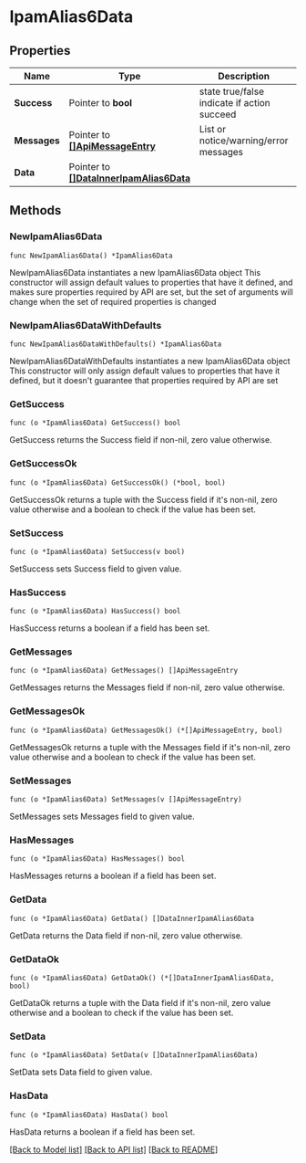 # IpamAlias6Data

## Properties

Name | Type | Description | Notes
------------ | ------------- | ------------- | -------------
**Success** | Pointer to **bool** | state true/false indicate if action succeed | [optional] 
**Messages** | Pointer to [**[]ApiMessageEntry**](ApiMessageEntry.md) | List or notice/warning/error messages | [optional] 
**Data** | Pointer to [**[]DataInnerIpamAlias6Data**](DataInnerIpamAlias6Data.md) |  | [optional] 

## Methods

### NewIpamAlias6Data

`func NewIpamAlias6Data() *IpamAlias6Data`

NewIpamAlias6Data instantiates a new IpamAlias6Data object
This constructor will assign default values to properties that have it defined,
and makes sure properties required by API are set, but the set of arguments
will change when the set of required properties is changed

### NewIpamAlias6DataWithDefaults

`func NewIpamAlias6DataWithDefaults() *IpamAlias6Data`

NewIpamAlias6DataWithDefaults instantiates a new IpamAlias6Data object
This constructor will only assign default values to properties that have it defined,
but it doesn't guarantee that properties required by API are set

### GetSuccess

`func (o *IpamAlias6Data) GetSuccess() bool`

GetSuccess returns the Success field if non-nil, zero value otherwise.

### GetSuccessOk

`func (o *IpamAlias6Data) GetSuccessOk() (*bool, bool)`

GetSuccessOk returns a tuple with the Success field if it's non-nil, zero value otherwise
and a boolean to check if the value has been set.

### SetSuccess

`func (o *IpamAlias6Data) SetSuccess(v bool)`

SetSuccess sets Success field to given value.

### HasSuccess

`func (o *IpamAlias6Data) HasSuccess() bool`

HasSuccess returns a boolean if a field has been set.

### GetMessages

`func (o *IpamAlias6Data) GetMessages() []ApiMessageEntry`

GetMessages returns the Messages field if non-nil, zero value otherwise.

### GetMessagesOk

`func (o *IpamAlias6Data) GetMessagesOk() (*[]ApiMessageEntry, bool)`

GetMessagesOk returns a tuple with the Messages field if it's non-nil, zero value otherwise
and a boolean to check if the value has been set.

### SetMessages

`func (o *IpamAlias6Data) SetMessages(v []ApiMessageEntry)`

SetMessages sets Messages field to given value.

### HasMessages

`func (o *IpamAlias6Data) HasMessages() bool`

HasMessages returns a boolean if a field has been set.

### GetData

`func (o *IpamAlias6Data) GetData() []DataInnerIpamAlias6Data`

GetData returns the Data field if non-nil, zero value otherwise.

### GetDataOk

`func (o *IpamAlias6Data) GetDataOk() (*[]DataInnerIpamAlias6Data, bool)`

GetDataOk returns a tuple with the Data field if it's non-nil, zero value otherwise
and a boolean to check if the value has been set.

### SetData

`func (o *IpamAlias6Data) SetData(v []DataInnerIpamAlias6Data)`

SetData sets Data field to given value.

### HasData

`func (o *IpamAlias6Data) HasData() bool`

HasData returns a boolean if a field has been set.


[[Back to Model list]](../README.md#documentation-for-models) [[Back to API list]](../README.md#documentation-for-api-endpoints) [[Back to README]](../README.md)


